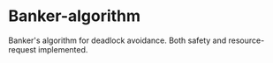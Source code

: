 # Banker-algorithm
Banker's algorithm for deadlock avoidance. Both safety and resource-request implemented.

